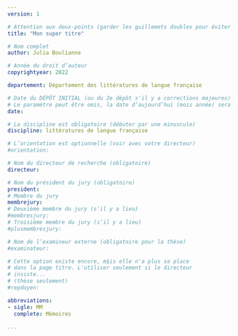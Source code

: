 ```yaml
---
version: 1

# Attention aux deux-points (garder les guillemets doubles pour éviter des problèmes)
title: "Mon super titre"

# Nom complet
author: Julia Boulianne

# Année du droit d’auteur
copyrightyear: 2022

departement: Département des littératures de langue française

# Date du DÉPÔT INITIAL (ou du 2e dépôt s'il y a corrections majeures)
# Le paramètre peut être omis, la date d’aujourd’hui (mois année) sera affichée
date: 

# La discipline est obligatoire (débuter par une minuscule)
discipline: littératures de langue française

# L’orientation est optionnelle (voir avec votre directeur)
#orientation: 

# Nom du directeur de recherche (obligatoire)
directeur: 

# Nom du président du jury (obligatoire)
president: 
# Membre du jury
membrejury: 
# Deuxième membre du jury (s’il y a lieu)
#membresjury: 
# Troisième membre du jury (s’il y a lieu)
#plusmembresjury: 

# Nom de l’examineur externe (obligatoire pour la thèse)
#examinateur: 

# Cette option existe encore, m§is elle n'a plus sa place
# dans la page titre. L'utiliser seulement si le directeur
# insiste...
# (thèse seulement)
#repdoyen: 

abbreviations:
- sigle: MM
  complete: Mémoires

...
```

